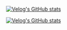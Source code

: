 [![Velog's GitHub stats](https://velog-readme-stats.vercel.app/api/badge?name=jvn4dev)](https://velog.io/@jvn4dev) 

[![Velog's GitHub stats](https://velog-readme-stats.vercel.app/api?name=jvn4dev)](https://velog.io/@jvn4dev) 
